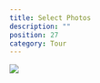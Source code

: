 ```yaml
---
title: Select Photos
description: ""
position: 27
category: Tour
---
```


<img class="w-64 m-auto" src="/images/tour/chat-select-photos.gif" />
